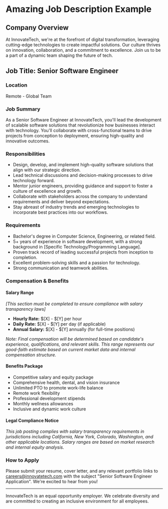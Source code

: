 # Amazing Job Description Example

## Company Overview
At InnovateTech, we're at the forefront of digital transformation, leveraging cutting-edge technologies to create impactful solutions. Our culture thrives on innovation, collaboration, and a commitment to excellence. Join us to be a part of a dynamic team shaping the future of tech.

## Job Title: Senior Software Engineer

### Location
Remote - Global Team

### Job Summary
As a Senior Software Engineer at InnovateTech, you'll lead the development of scalable software solutions that revolutionize how businesses interact with technology. You'll collaborate with cross-functional teams to drive projects from conception to deployment, ensuring high-quality and innovative outcomes.

### Responsibilities
- Design, develop, and implement high-quality software solutions that align with our strategic direction.
- Lead technical discussions and decision-making processes to drive technology forward.
- Mentor junior engineers, providing guidance and support to foster a culture of excellence and growth.
- Collaborate with stakeholders across the company to understand requirements and deliver beyond expectations.
- Stay abreast of industry trends and emerging technologies to incorporate best practices into our workflows.

### Requirements
- Bachelor's degree in Computer Science, Engineering, or related field.
- 5+ years of experience in software development, with a strong background in [Specific Technology/Programming Language].
- Proven track record of leading successful projects from inception to completion.
- Excellent problem-solving skills and a passion for technology.
- Strong communication and teamwork abilities.

### Compensation & Benefits

#### Salary Range
*[This section must be completed to ensure compliance with salary transparency laws]*
- **Hourly Rate:** $[X] - $[Y] per hour
- **Daily Rate:** $[X] - $[Y] per day (if applicable)
- **Annual Salary:** $[X] - $[Y] annually (for full-time positions)

*Note: Final compensation will be determined based on candidate's experience, qualifications, and relevant skills. This range represents our good-faith estimate based on current market data and internal compensation structure.*

#### Benefits Package
- Competitive salary and equity package
- Comprehensive health, dental, and vision insurance
- Unlimited PTO to promote work-life balance
- Remote work flexibility
- Professional development stipends
- Monthly wellness allowances
- Inclusive and dynamic work culture

#### Legal Compliance Notice
*This job posting complies with salary transparency requirements in jurisdictions including California, New York, Colorado, Washington, and other applicable locations. Salary ranges are based on market research and internal equity analysis.*

### How to Apply
Please submit your resume, cover letter, and any relevant portfolio links to careers@innovatetech.com with the subject "Senior Software Engineer Application". We're excited to hear from you!

---

InnovateTech is an equal opportunity employer. We celebrate diversity and are committed to creating an inclusive environment for all employees.
